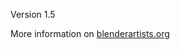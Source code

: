 Version 1.5

More information on <a href='http://blenderartists.org/forum/showthread.php?272086'>blenderartists.org</a>
